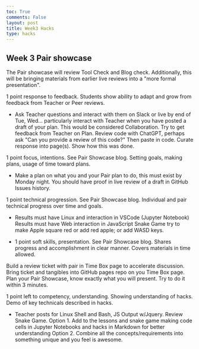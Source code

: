 ```yaml
---
toc: True
comments: False
layout: post
title: Week3 Hacks
type: hacks
---
```


## Week 3 Pair showcase

The Pair showcase will review Tool Check and Blog check.  Additionally, this will be bringing materials from earlier live reviews into a "more formal presentation".

1 point response to feedback. Students show ability to adapt and grow from feedback from Teacher or Peer reviews.  

- Ask Teacher questions and interact with them on Slack or live by end of Tue, Wed… particularly interact with Teacher when you have posted a draft of your plan. This would be considered Collaboration. Try to get feedback from Teacher on Plan. Review code with ChatGPT, perhaps ask "Can you provide a review of this code?" Then paste in code. Curate response into page(s). Show how this was done. 

1 point focus, intentions. See Pair Showcase blog. Setting goals, making plans, usage of time toward plans.

- Make a plan on what you and your Pair plan to do, this must exist by Monday night. You should have proof in live review of a draft in GitHub Issues history.

1 point technical progression. See Pair Showcase blog. Individual and pair technical progress over time and goals.

- Results must have Linux and interaction in VSCode (Jupyter Notebook)
Results must have Web interaction in JavaScript
Snake Game try to make Apple square red or add red apple; or add WASD keys.

- 1 point soft skills, presentation.  See Pair Showcase blog.  Shares progress and accomplishment in clear manner.  Covers materials in time allowed.

Build a review ticket with pair in Time Box page to accelerate discussion.
Bring ticket and tangibles into GitHub pages repo on you Time Box page.
 Plan your Pair Showcase, know exactly what you will present. Try to do it within 3 minutes.

1 point left to competency, understanding.  Showing understanding of hacks.  Demo of key technicals described in hacks.

- Teacher posts for Linux Shell and Bash, JS Output w/Jquery. Review Snake Game.
Option 1. Add to the lessons and snake game making code cells in Jupyter Notebooks and hacks in Markdown for better understanding
Option 2. Combine all the concepts/requirements into something unique and you feel is awesome.
